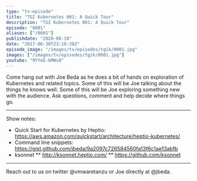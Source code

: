 ```yaml
---
type: "tv-episode"
title: "TGI Kubernetes 001: A Quick Tour"
description: "TGI Kubernetes 001: A Quick Tour"
episode: "0001"
aliases: ["/0001"]
publishdate: "2020-08-10"
date: "2017-06-30T23:10:38Z"
episode_image: "/images/tv/episodes/tgik/0001.jpg"
images: ["/images/tv/episodes/tgik/0001.jpg"]
youtube: "9YYeE-bMWv8"
---
```


Come hang out with Joe Beda as he does a bit of hands on exploration of Kubernetes and related topics.  Some of this will be Joe talking about the things he knows well.  Some of this will be Joe exploring something new with the audience.  Ask questions, comment and help decide where things go.

---
Show notes:
* Quick Start for Kubernetes by Heptio: https://aws.amazon.com/quickstart/architecture/heptio-kubernetes/
* Command line snippets: https://gist.github.com/jbeda/9a2097c726584560fa13f6c1ae13abfb
* ksonnet
** http://ksonnet.heptio.com/
** https://github.com/ksonnet

---
Reach out to us on twitter @vmwaretanzu or Joe directly at @jbeda.

